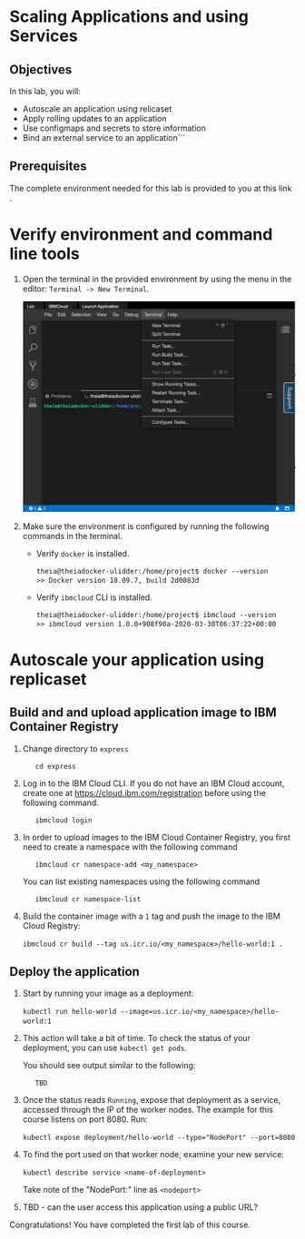 # Scaling Applications and using Services

## Objectives

In this lab, you will:
- Autoscale an application using relicaset
- Apply rolling updates to an application
- Use configmaps and secrets to store information
- Bind an external service to an application```
## Prerequisites

The complete environment needed for this lab is provided to you at this link <tbd>.

# Verify environment and command line tools
1. Open the terminal in the provided environment by using the menu in the editor: `Terminal -> New Terminal`.
   
   ![terminal](images/terminal.png)

2. Make sure the environment is configured by running the following commands in the terminal.
   - Verify `docker` is installed.
        ```
        theia@theiadocker-ulidder:/home/project$ docker --version
        >> Docker version 18.09.7, build 2d0083d
        ```
   - Verify `ibmcloud` CLI is installed.
        ```
        theia@theiadocker-ulidder:/home/project$ ibmcloud --version
        >> ibmcloud version 1.0.0+908f90a-2020-03-30T06:37:22+00:00
        ```

# Autoscale your application using replicaset

## Build and and upload application image to IBM Container Registry
1. Change directory to `express`
   ```
      cd express
   ```
2. Log in to the IBM Cloud CLI. If you do not have an IBM Cloud account, create one at https://cloud.ibm.com/registration before using the following command.
   ```
      ibmcloud login
   ```
3. In order to upload images to the IBM Cloud Container Registry, you first need to create a namespace with the following command
   ```
      ibmcloud cr namespace-add <my_namespace>
   ```
   You can list existing namespaces using the following command
   ```
      ibmcloud cr namespace-list
   ```
4. Build the container image with a `1` tag and push the image to the IBM Cloud Registry:

   ```ibmcloud cr build --tag us.icr.io/<my_namespace>/hello-world:1 .```
   
## Deploy the application
1. Start by running your image as a deployment: 

   ```kubectl run hello-world --image=us.icr.io/<my_namespace>/hello-world:1```
2. This action will take a bit of time. To check the status of your deployment, you can use `kubectl get pods`.

   You should see output similar to the following:
   
   ```
      TBD
   ```

3. Once the status reads `Running`, expose that deployment as a service, accessed through the IP of the worker nodes.  The example for this course listens on port 8080.  Run:

   ```kubectl expose deployment/hello-world --type="NodePort" --port=8080```

4. To find the port used on that worker node, examine your new service: 

   ```kubectl describe service <name-of-deployment>```

   Take note of the "NodePort:" line as `<nodeport>`

5. TBD - can the user access this application using a public URL? 

Congratulations! You have completed the first lab of this course.